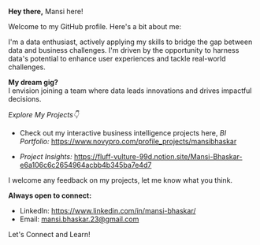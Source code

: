 
**Hey there,** Mansi here!

Welcome to my GitHub profile. Here's a bit about me:

I'm a data enthusiast, actively applying my skills to bridge the gap between data and business challenges. I'm driven by the opportunity to harness data's potential to enhance user experiences and tackle real-world challenges.

**My dream gig?**\
 I envision joining a team where data leads innovations and drives impactful decisions. 

_Explore My Projects👇_

- Check out my interactive business intelligence projects here,
_BI Portfolio:_ https://www.novypro.com/profile_projects/mansibhaskar 

- _Project Insights:_ https://fluff-vulture-99d.notion.site/Mansi-Bhaskar-e6a106c6c2654964acbb4b345ba7e4d7

I welcome any feedback on my projects, let me know what you think.

**Always open to connect:**
- LinkedIn: https://www.linkedin.com/in/mansi-bhaskar/ 
- Email: mansi.bhaskar.23@gmail.com

Let's Connect and Learn!


<!---
bhaskarmansii/bhaskarmansii is a ✨ special ✨ repository because its `README.md` (this file) appears on your GitHub profile.
You can click the Preview link to take a look at your changes.
--->

